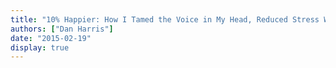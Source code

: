 ```yaml
---
title: "10% Happier: How I Tamed the Voice in My Head, Reduced Stress Without Losing My Edge, and Found Self-Help That Actually Works--A True Story"
authors: ["Dan Harris"]
date: "2015-02-19"
display: true
---
```


<!-- Your comments or review here -->
